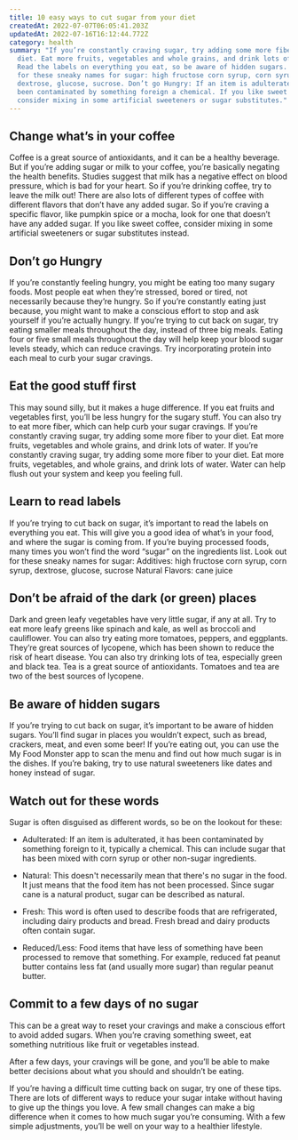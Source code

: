 ```yaml
---
title: 10 easy ways to cut sugar from your diet
createdAt: 2022-07-07T06:05:41.203Z
updatedAt: 2022-07-16T16:12:44.772Z
category: health
summary: "If you’re constantly craving sugar, try adding some more fiber to your
  diet. Eat more fruits, vegetables and whole grains, and drink lots of water.
  Read the labels on everything you eat, so be aware of hidden sugars. Watch out
  for these sneaky names for sugar: high fructose corn syrup, corn syrup,.
  dextrose, glucose, sucrose. Don’t go Hungry: If an item is adulterated, it has
  been contaminated by something foreign a chemical. If you like sweet coffee,
  consider mixing in some artificial sweeteners or sugar substitutes."
---
```


## Change what’s in your coffee

Coffee is a great source of antioxidants, and it can be a healthy beverage. But if you’re adding sugar or milk to your coffee, you’re basically negating the health benefits. Studies suggest that milk has a negative effect on blood pressure, which is bad for your heart. So if you’re drinking coffee, try to leave the milk out!
There are also lots of different types of coffee with different flavors that don’t have any added sugar. So if you’re craving a specific flavor, like pumpkin spice or a mocha, look for one that doesn’t have any added sugar. If you like sweet coffee, consider mixing in some artificial sweeteners or sugar substitutes instead.

## Don’t go Hungry

If you’re constantly feeling hungry, you might be eating too many sugary foods. Most people eat when they’re stressed, bored or tired, not necessarily because they’re hungry. So if you’re constantly eating just because, you might want to make a conscious effort to stop and ask yourself if you’re actually hungry.
If you’re trying to cut back on sugar, try eating smaller meals throughout the day, instead of three big meals. Eating four or five small meals throughout the day will help keep your blood sugar levels steady, which can reduce cravings.
Try incorporating protein into each meal to curb your sugar cravings.

## Eat the good stuff first

This may sound silly, but it makes a huge difference. If you eat fruits and vegetables first, you’ll be less hungry for the sugary stuff. You can also try to eat more fiber, which can help curb your sugar cravings.
If you’re constantly craving sugar, try adding some more fiber to your diet. Eat more fruits, vegetables and whole grains, and drink lots of water.
If you’re constantly craving sugar, try adding some more fiber to your diet. Eat more fruits, vegetables, and whole grains, and drink lots of water. Water can help flush out your system and keep you feeling full.

## Learn to read labels

If you’re trying to cut back on sugar, it’s important to read the labels on everything you eat. This will give you a good idea of what’s in your food, and where the sugar is coming from.
If you’re buying processed foods, many times you won’t find the word “sugar” on the ingredients list. Look out for these sneaky names for sugar:
Additives: high fructose corn syrup, corn syrup, dextrose, glucose, sucrose
Natural Flavors: cane juice

## Don’t be afraid of the dark (or green) places

Dark and green leafy vegetables have very little sugar, if any at all. Try to eat more leafy greens like spinach and kale, as well as broccoli and cauliflower. You can also try eating more tomatoes, peppers, and eggplants. They’re great sources of lycopene, which has been shown to reduce the risk of heart disease.
You can also try drinking lots of tea, especially green and black tea. Tea is a great source of antioxidants. Tomatoes and tea are two of the best sources of lycopene.

## Be aware of hidden sugars

If you’re trying to cut back on sugar, it’s important to be aware of hidden sugars. You’ll find sugar in places you wouldn’t expect, such as bread, crackers, meat, and even some beer!
If you’re eating out, you can use the My Food Monster app to scan the menu and find out how much sugar is in the dishes. If you’re baking, try to use natural sweeteners like dates and honey instead of sugar.

## Watch out for these words

Sugar is often disguised as different words, so be on the lookout for these:

- Adulterated: If an item is adulterated, it has been contaminated by something foreign to it, typically a chemical. This can include sugar that has been mixed with corn syrup or other non-sugar ingredients.

- Natural: This doesn't necessarily mean that there's no sugar in the food. It just means that the food item has not been processed. Since sugar cane is a natural product, sugar can be described as natural.

- Fresh: This word is often used to describe foods that are refrigerated, including dairy products and bread. Fresh bread and dairy products often contain sugar.

- Reduced/Less: Food items that have less of something have been processed to remove that something. For example, reduced fat peanut butter contains less fat (and usually more sugar) than regular peanut butter.

## Commit to a few days of no sugar

This can be a great way to reset your cravings and make a conscious effort to avoid added sugars. When you’re craving something sweet, eat something nutritious like fruit or vegetables instead.

After a few days, your cravings will be gone, and you’ll be able to make better decisions about what you should and shouldn’t be eating.

If you’re having a difficult time cutting back on sugar, try one of these tips. There are lots of different ways to reduce your sugar intake without having to give up the things you love. A few small changes can make a big difference when it comes to how much sugar you’re consuming. With a few simple adjustments, you’ll be well on your way to a healthier lifestyle.
